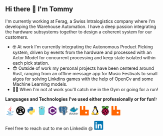 ## Hi there 👋 I'm Tommy

I'm currently working at Ferag, a Swiss Intralogistics company where I'm developing the Warehouse Automation.
I have a deep passion integrating the hardware subsystems together to design a coherent system for our customers.

- 🤓 At work I'm currently integrating the Autonomous Product Picking system, driven by events from the hardware and processed with an Actor Model for concurrent processing and keep state isolated within each pick station.
- 😎 Outside of work my personal projects have been centered around Rust, ranging from an offline message app for Music Festivals to small algos for solving Linkdins games with the help of OpenCv and some Machine Learning models.
- 🏃‍♂️ When I'm not at work you'll catch me in the Gym or going for a run!

**Languages and Technologies I've used either professionally or for fun!:**
<p align="left"> 
<img src="https://raw.githubusercontent.com/devicons/devicon/master/icons/java/java-original.svg" alt="java" width="30" height="30"/> 
<img src="https://raw.githubusercontent.com/devicons/devicon/master/icons/rust/rust-original.svg" alt="rust" width="30" height="30"/>  
<img src="https://raw.githubusercontent.com/devicons/devicon/master/icons/python/python-original.svg" alt="python" width="30" height="30"/> 
<img src="https://raw.githubusercontent.com/devicons/devicon/master/icons/go/go-original.svg" alt="golang" width="30" height="30"/> 
<img src="https://raw.githubusercontent.com/devicons/devicon/master/icons/csharp/csharp-plain.svg" alt="csharp" width="30" height="30"/> 
<img src="https://raw.githubusercontent.com/devicons/devicon/master/icons/postgresql/postgresql-original.svg" alt="postgres" width="30" height="30"/> 
<img src="https://raw.githubusercontent.com/devicons/devicon/master/icons/docker/docker-original-wordmark.svg" alt="docker" width="30" height="30"/> 
<img src="https://raw.githubusercontent.com/devicons/devicon/master/icons/rabbitmq/rabbitmq-original.svg" alt="git" width="30" height="30"/> </a> 
<img src="https://raw.githubusercontent.com/devicons/devicon/master/icons/linux/linux-original.svg" alt="linux" width="30" height="30"/> 
<img src="https://raw.githubusercontent.com/devicons/devicon/master/icons/raspberrypi/raspberrypi-original.svg" alt="rasphberrypi" width="30" height="30"/>
<img src="https://raw.githubusercontent.com/devicons/devicon/master/icons/rabbitmq/rabbitmq-original.svg" alt="rabbitmq" width="30" height="30"/> 
</p>


Feel free to reach out to me on Linkedin @ <a href="https://www.linkedin.com/in/thomas-haszard-205363188/" target="_blank" rel="noreferrer"> 
<img src="https://raw.githubusercontent.com/devicons/devicon/master/icons/linkedin/linkedin-original.svg" alt="linkedin" width="30" height="30"/> </a>

<!--

- 🔭 I’m currently working on ...
- 🌱 I’m currently learning ...
- 👯 I’m looking to collaborate on ...
- 🤔 I’m looking for help with ...
- 💬 Ask me about ...
- 📫 How to reach me: ...
- 😄 Pronouns: ...
- ⚡ Fun fact: ...
-->
